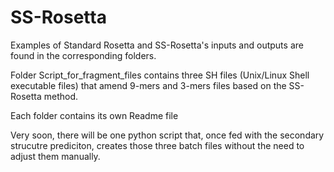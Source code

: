 # SS-Rosetta
Examples of Standard Rosetta and SS-Rosetta's inputs and outputs are found in the corresponding folders.

Folder Script_for_fragment_files contains three SH files (Unix/Linux Shell executable files) that amend 9-mers and 3-mers files based on the SS-Rosetta method.

Each folder contains its own Readme file

Very soon, there will be one python script that, once fed with the secondary strucutre prediciton, creates those three batch files without the need to adjust them manually.
